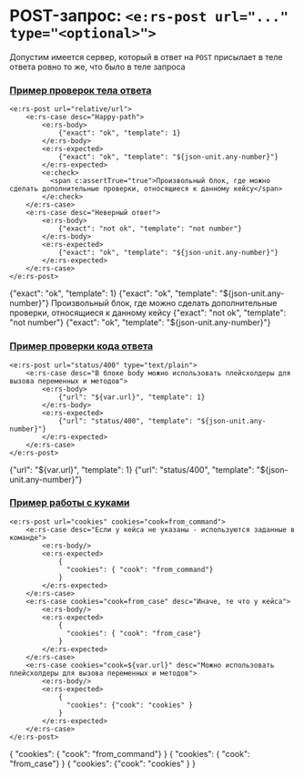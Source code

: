 # POST-запрос: `<e:rs-post url="..." type="<optional>">`

Допустим имеется сервер, который в ответ на `POST` присылает в теле ответа ровно то же, что было в теле запроса

### [**Пример проверок тела ответа**](- "response body check c:status=ExpectedToFail")

    <e:rs-post url="relative/url">
        <e:rs-case desc="Happy-path">        
            <e:rs-body>
                {"exact": "ok", "template": 1}
            </e:rs-body>
            <e:rs-expected>
                {"exact": "ok", "template": "${json-unit.any-number}"}
            </e:rs-expected>
            <e:check>
              <span c:assertTrue="true">Произвольный блок, где можно сделать дополнительные проверки, относящиеся к данному кейсу</span>
            </e:check>
        </e:rs-case>      
        <e:rs-case desc="Неверный ответ">
            <e:rs-body>
                {"exact": "not ok", "template": "not number"}
            </e:rs-body>
            <e:rs-expected>
                {"exact": "ok", "template": "${json-unit.any-number}"}
            </e:rs-expected>            
        </e:rs-case>
    </e:rs-post>  

<div>
    <e:rs-post url="relative/url">
        <e:rs-case desc="Happy-path">        
            <e:rs-body>
                {"exact": "ok", "template": 1}
            </e:rs-body>
            <e:rs-expected>
                {"exact": "ok", "template": "${json-unit.any-number}"}
            </e:rs-expected>
            <e:check>
              <span c:assertTrue="true">Произвольный блок, где можно сделать дополнительные проверки, относящиеся к данному кейсу</span>
            </e:check>
        </e:rs-case>      
        <e:rs-case desc="Неверный ответ">
            <e:rs-body>
                {"exact": "not ok", "template": "not number"}
            </e:rs-body>
            <e:rs-expected>
                {"exact": "ok", "template": "${json-unit.any-number}"}
            </e:rs-expected>            
        </e:rs-case>
    </e:rs-post>    
</div>

### [**Пример проверки кода ответа**](- "wrong status code c:status=ExpectedToFail")

    <e:rs-post url="status/400" type="text/plain">
        <e:rs-case desc="В блоке body можно использовать плейсхолдеры для вызова переменных и методов">        
            <e:rs-body>
                {"url": "${var.url}", "template": 1}
            </e:rs-body>
            <e:rs-expected>
                {"url": "status/400", "template": "${json-unit.any-number}"}
            </e:rs-expected>                
        </e:rs-case>
    </e:rs-post>
    
<div>
    <e:rs-post url="status/400" type="text/plain">
        <e:rs-case desc="В блоке body можно использовать плейсхолдеры для вызова переменных и методов">        
            <e:rs-body>
                {"url": "${var.url}", "template": 1}
            </e:rs-body>
            <e:rs-expected>
                {"url": "status/400", "template": "${json-unit.any-number}"}
            </e:rs-expected>                
        </e:rs-case>
    </e:rs-post>
</div>

### [**Пример работы с куками**](- "cookies")

    <e:rs-post url="cookies" cookies="cook=from_command">
        <e:rs-case desc="Если у кейса не указаны - используются заданные в команде">        
            <e:rs-body/>
            <e:rs-expected>
                {                 
                  "cookies": { "cook": "from_command"}
                }
            </e:rs-expected>
        </e:rs-case>
        <e:rs-case cookies="cook=from_case" desc="Иначе, те что у кейса">        
            <e:rs-body/>
            <e:rs-expected>
                {
                  "cookies": { "cook": "from_case"}
                }
            </e:rs-expected>
        </e:rs-case>
        <e:rs-case cookies="cook=${var.url}" desc="Можно использовать плейсхолдеры для вызова переменных и методов">        
            <e:rs-body/>
            <e:rs-expected>
                {
                  "cookies": {"cook": "cookies" }
                }
            </e:rs-expected>
        </e:rs-case>
    </e:rs-post>

<div>
    <e:rs-post url="cookies" cookies="cook=from_command">
        <e:rs-case desc="Если у кейса не указаны - используются заданные в команде">        
            <e:rs-body/>
            <e:rs-expected>
                {                 
                  "cookies": { "cook": "from_command"}
                }
            </e:rs-expected>
        </e:rs-case>
        <e:rs-case cookies="cook=from_case" desc="Иначе, те что у кейса">        
            <e:rs-body/>
            <e:rs-expected>
                {
                  "cookies": { "cook": "from_case"}
                }
            </e:rs-expected>
        </e:rs-case>
        <e:rs-case cookies="cook=${var.url}" desc="Можно использовать плейсхолдеры для вызова переменных и методов">        
            <e:rs-body/>
            <e:rs-expected>
                {
                  "cookies": {"cook": "cookies" }
                }
            </e:rs-expected>
        </e:rs-case>
    </e:rs-post>
</div>